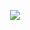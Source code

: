 <p align="center">
  <img src="https://capsule-render.vercel.app/api?type=venom&height=300&color=gradient&text=Yashvi%20Sharma"/>
</p>
